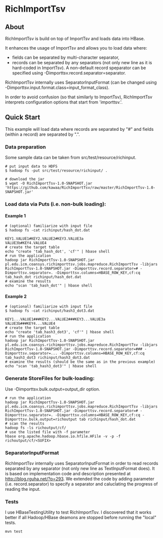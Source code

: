 RichImportTsv
=============

## About
RichImportTsv is build on top of ImportTsv and loads data into HBase. 

It enhances the usage of ImportTsv and allows you to load data where:
* fields can be separated by multi-character separator,
* records can be separated by any separators (not only new line as it is hard-coded in ImportTsv). A non-default record speparator can be specified using -Dimporttsv.record.separator=separator. 

RichImportTsv internally uses SeparatorInputFormat (can be changed using -Dimporttsv.input.format.class=input_format_class).

In order to avoid confusion (so that similarly to ImportTsv), RichImportTsv interprets configuration options that start from 'importtsv.'.

## Quick Start

This example will load data where records are separated by "#" and fields (within a record) are separated by ".".

### Data preparation
Some sample data can be taken from src/test/resource/richinput.
```
# put input data to HDFS
$ hadoop fs -put src/test/resource/richinput/ .

# download the jar
$ wget -O RichImportTsv-1.0-SNAPSHOT.jar 'https://github.com/kawaa/RichImportTsv/raw/master/RichImportTsv-1.0-SNAPSHOT.jar'
```

### Load data via Puts (i.e. non-bulk loading):

#### Example 1
```
# (optional) familiarize with input file
$ hadoop fs -cat richinput/hash_dot.dat

KEY1.VALUE1#KEY2.VALUE2#KEY3.VALUE3a
VALUE3b#KEY4.VALUE4
# create the target table
echo "create 'tab_hash_dot', 'cf'" | hbase shell
# run the application
hadoop jar RichImportTsv-1.0-SNAPSHOT.jar pl.edu.icm.coansys.richimporttsv.jobs.mapreduce.RichImportTsv -libjars RichImportTsv-1.0-SNAPSHOT.jar -Dimporttsv.record.separator=# -Dimporttsv.separator=. -Dimporttsv.columns=HBASE_ROW_KEY,cf:cq tab_hash_dot richinput/hash_dot.dat
# examine the results
echo "scan 'tab_hash_dot'" | hbase shell
```

#### Example 2
```
# (optional) familiarize with input file
$ hadoop fs -cat richinput/hash3_dot3.dat

KEY1...VALUE1###KEY2...VALUE2###KEY3...VALUE3a
VALUE3b###KEY4...VALUE4
# create the target table
echo "create 'tab_hash3_dot3', 'cf'" | hbase shell
# run the application
hadoop jar RichImportTsv-1.0-SNAPSHOT.jar pl.edu.icm.coansys.richimporttsv.jobs.mapreduce.RichImportTsv -libjars RichImportTsv-1.0-SNAPSHOT.jar -Dimporttsv.record.separator=### -Dimporttsv.separator=... -Dimporttsv.columns=HBASE_ROW_KEY,cf:cq tab_hash3_dot3 richinput/hash3_dot3.dat
# examine the results (should be the same as in the previous example)
echo "scan 'tab_hash3_dot3'" | hbase shell
```

### Generate StoreFiles for bulk-loading:
Use -Dimporttsv.bulk.output=output_dir option.
```
# run the application
hadoop jar RichImportTsv-1.0-SNAPSHOT.jar pl.edu.icm.coansys.richimporttsv.jobs.mapreduce.RichImportTsv -libjars RichImportTsv-1.0-SNAPSHOT.jar -Dimporttsv.record.separator=# -Dimporttsv.separator=. -Dimporttsv.columns=HBASE_ROW_KEY,cf:cq -Dimporttsv.bulk.output=richoutput tab richinput/hash_dot.dat
# scan the results
hadoop fs -ls richoutput/cf/
# use the listed file with -f parameter
hbase org.apache.hadoop.hbase.io.hfile.HFile -v -p -f richoutput/cf/<SUFIX>
```

### SeparatorInputFormat

RichImportTsv internally uses SeparatorInputFormat in order to read records separated by any separator (not only new line as TextInputFormat does). It is based on implementation code and description presented at http://blog.rguha.net/?p=293. We extended the code by adding parameter (i.e. record.separator) to specify a separator and caluclating the progress of reading the input.

### Tests

I use HBaseTestingUtility to test RichImportTsv. I discovered that it works better if all Hadoop/HBase deamons are stopped before running the "local" tests.

```
mvn test
```
